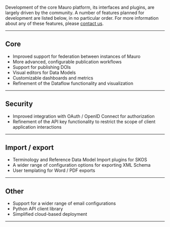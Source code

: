 Development of the core Mauro platform, its interfaces and plugins, are largely driven by the community.  A number of features planned for 
development are listed below, in no particular order. For more information about any of these features, 
please [contact us](mailto:info@metadata-catalogue.org).

---

## Core

- Improved support for federation between instances of Mauro
- More advanced, configurable publication workflows
- Support for publishing DOIs
- Visual editors for Data Models
- Customizable dashboards and metrics
- Refinement of the Dataflow functionality and visualization 

---

## Security

- Improved integration with OAuth / OpenID Connect for authorization
- Refinement of the API key functionality to restrict the scope of client application interactions 

---

## Import / export

- Terminology and Reference Data Model Import plugins for SKOS
- A wider range of configuration options for exporting XML Schema
- User templating for Word / PDF exports

---

## Other

- Support for a wider range of email configurations
- Python API client library
- Simplified cloud-based deployment


---

<!--  LocalWords:  plugins DOIs OAuth OpenID SKOS
 -->
